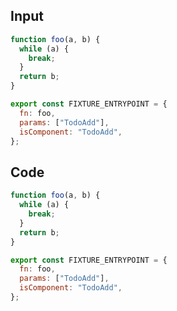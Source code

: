 
## Input

```javascript
function foo(a, b) {
  while (a) {
    break;
  }
  return b;
}

export const FIXTURE_ENTRYPOINT = {
  fn: foo,
  params: ["TodoAdd"],
  isComponent: "TodoAdd",
};

```

## Code

```javascript
function foo(a, b) {
  while (a) {
    break;
  }
  return b;
}

export const FIXTURE_ENTRYPOINT = {
  fn: foo,
  params: ["TodoAdd"],
  isComponent: "TodoAdd",
};

```
      